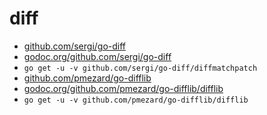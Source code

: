 # diff

- [github.com/sergi/go-diff](https://github.com/sergi/go-diff)
 - [godoc.org/github.com/sergi/go-diff](https://godoc.org/github.com/sergi/go-diff)
 - `go get -u -v github.com/sergi/go-diff/diffmatchpatch`
- [github.com/pmezard/go-difflib](https://github.com/pmezard/go-difflib)
 - [godoc.org/github.com/pmezard/go-difflib/difflib](https://godoc.org/github.com/pmezard/go-difflib/difflib)
 - `go get -u -v github.com/pmezard/go-difflib/difflib`
